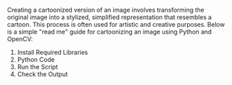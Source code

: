 Creating a cartoonized version of an image involves transforming the original image into a stylized, simplified representation that resembles a cartoon. 
This process is often used for artistic and creative purposes. Below is a simple "read me" guide for cartoonizing an image using Python and OpenCV:
1. Install Required Libraries
2. Python Code
3. Run the Script
4. Check the Output
